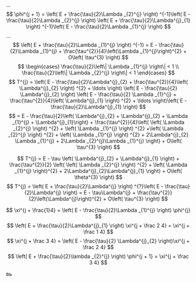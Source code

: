 ...
$$
\phi^{j + 1} = \left( E + \frac{\tau}{2}\Lambda _{2}^{j} \right) ^{-1}\left( E - \frac{\tau}{2}\Lambda _{2}^{j} \right) \left( E + \frac{\tau}{2}\Lambda^{j}_{1} \right) ^{-1}\left( E - \frac{\tau}{2}\Lambda _{1}^{j} \right) 
$$
...
$$
\left( E + \frac{\tau}{2}\Lambda _{1}^{j} \right) ^{-1} = E - \frac{\tau}{2}\Lambda _{1}^{j} + \frac{\tau^{2}}{4}\left(\Lambda _{1}^{j}\right)^{2} + O\left( \tau^{3} \right) 
$$
$$
\begin{cases}
\frac{\tau}{2}\left\| \Lambda _{1}^{j} \right\| < 1 \\
\frac{\tau}{2}\left\| \Lambda _{2}^{j} \right\| < 1
\end{cases}
$$
$$
T^{j} = \left( E - \frac{\tau}{2}\Lambda^{j}_{2} + \frac{\tau^{2}}{4}\left( \Lambda^{j}_{2} \right) ^{2} + \ldots \right) \left( E - \frac{\tau}{2} \Lambda^{j}_{2} \right) \left( E - \frac{\tau}{2} \Lambda _{1}^{j} + \frac{\tau^{2}}{4}\left( \Lambda^{j}_{1} \right) ^{2} + \ldots \right)\left( E - \frac{\tau}{2}\Lambda^{j}_{1} \right)
$$
$$
= E - \frac{\tau}{2}\left( \Lambda^{j}_{2} + \Lambda^{j}_{2} + \Lambda _{1}^{j} + \Lambda^{j}_{1}\right) + \frac{\tau^{2}}{4}\left( \left( \Lambda _{2}^{j} \right) ^{2} + \left( \Lambda _{1}^{j} \right) ^{2} +\left( \Lambda _{2}^{j} \right) ^{2} + \left( \Lambda _{1}^{j} \right) ^{2} + 2\Lambda^{j}_{2} \Lambda _{1}^{j} + 2\Lambda _{2}^{j}\Lambda _{1}^{j} \right) + O\left( \tau^{3} \right)  
$$

$$
T^{j} = E - \tau \left( \Lambda^{j}_{2} + \Lambda^{j}_{1} \right) + \frac{\tau^{2}}{2} \left( \left( \Lambda _{2}^{j} \right) ^{2} + \left( \Lambda _{1}^{j} \right)^{2} + 2\Lambda^{j}_{2}\Lambda^{j}_{1}  \right) + O\left( \theta^{3} \right)
$$
$$
T^{j} = \left( E + \frac{\tau}{2}\Lambda^{j} \right) ^{?}\left( E - \frac{\tau}{2}\Lambda^{j} \right) = E - \tau\Lambda^{j} + \frac{\tau^{2}}{2}\left(\Lambda^{j}\right)^{2} + O\left( \tau^{3} \right) 
$$

$$
\xi^{j + \frac{1}4} = \left( E - \frac{\tau}{2}\Lambda _{1}^{j} \right) \phi^{j}
$$
$$
\left( E + \frac{\tau}{2}\Lambda^{j}_{1} \right) \xi^{j + \frac 2 4} = \xi^{j + \frac 1 4}
$$
$$
\xi^{j + \frac 3 4} = \left( E - \frac{\tau}{2} \Lambda^{j}_{2} \right)\xi^{j + \frac 2 4}
$$
$$
\left( E + \frac{\tau}{2}\lambda _{2}^{j} \right) \phi^{j + 1} = \xi^{j + \frac 3 4}
$$

вь
